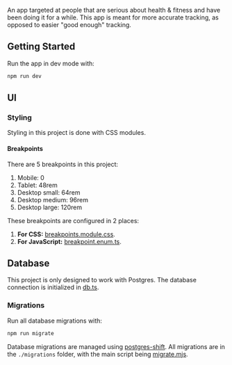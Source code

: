 An app targeted at people that are serious about health & fitness and have been
doing it for a while. This app is meant for more accurate tracking, as opposed
to easier "good enough" tracking.

## Getting Started

Run the app in dev mode with:

```bash
npm run dev
```

## UI

### Styling

Styling in this project is done with CSS modules.

#### Breakpoints

There are 5 breakpoints in this project:

1. Mobile: 0
2. Tablet: 48rem
3. Desktop small: 64rem
4. Desktop medium: 96rem
5. Desktop large: 120rem

These breakpoints are configured in 2 places:

1. **For CSS:**
   [breakpoints.module.css](./src/shared/styles/breakpoints.module.css).
2. **For JavaScript:**
   [breakpoint.enum.ts](./src/shared/enums/breakpoint.enum.ts).

## Database

This project is only designed to work with Postgres. The database connection is
initialized in [db.ts](./src/shared/database/db.ts).

### Migrations

Run all database migrations with:

```bash
npm run migrate
```

Database migrations are managed using
[postgres-shift](https://github.com/porsager/postgres-shift). All migrations are
in the `./migrations` folder, with the main script being
[migrate.mjs](./migrations/migrate.mjs).
